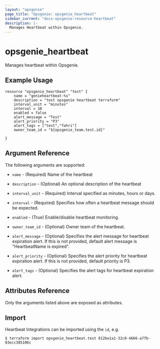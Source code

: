 ```yaml
---
layout: "opsgenie"
page_title: "Opsgenie: opsgenie_heartbeat"
sidebar_current: "docs-opsgenie-resource-heartbeat"
description: |-
  Manages Heartbeat within Opsgenie.
---
```


# opsgenie_heartbeat

Manages heartbeat within Opsgenie.

## Example Usage

```hcl
resource "opsgenie_heartbeat" "test" {
	name = "genieheartbeat-%s"
	description = "test opsgenie heartbeat terraform"
	interval_unit = "minutes"
	interval = 10
	enabled = false
	alert_message = "Test"
	alert_priority = "P3"
	alert_tags = ["test","fahri"]
	owner_team_id = "${opsgenie_team.test.id}"

}
```

## Argument Reference

The following arguments are supported:

* `name` - (Required) Name of the heartbeat

* `description` - (Optional) An optional description of the heartbeat

* `interval_unit` - (Required) Interval specified as minutes, hours or days.

* `interval` - (Required) Specifies how often a heartbeat message should be expected.

* `enabled` - (True) Enable/disable heartbeat monitoring.

* `owner_team_id` - (Optional) Owner team of the heartbeat.

* `alert_message` - (Optional) Specifies the alert message for heartbeat expiration alert. If this is not provided, default alert message is "HeartbeatName is expired".

* `alert_priority` - (Optional) Specifies the alert priority for heartbeat expiration alert. If this is not provided, default priority is P3.

* `alert_tags` - (Optional)  Specifies the alert tags for heartbeat expiration alert.


## Attributes Reference

Only the arguments listed above are exposed as attributes.


## Import

Heartbeat Integrations can be imported using the `id`, e.g.

```
$ terraform import opsgenie_heartbeat.test 812be1a1-32c8-4666-a7fb-03ecc385106c
```
